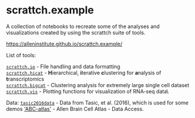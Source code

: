 # scrattch.example

A collection of notebooks to recreate some of the analyses and visualizations created by using the scrattch suite of tools.

https://alleninstitute.github.io/scrattch.example/

List of tools:

[`scrattch.io`](https://github.com/AllenInstitute/scrattch.io) - File handling and data formatting\
[`scrattch.hicat`](https://github.com/AllenInstitute/scrattch.hicat) - **H**ierarchical, **i**terative **c**lustering for **a**nalysis of **t**ranscriptomics\
[`scrattch.bigcat`](https://github.com/AllenInstitute/scrattch.bigcat) - Clustering analysis for extremely large single cell dataset\
[`scrattch.vis`](https://github.com/AllenInstitute/scrattch.vis) - Plotting functions for visualization of RNA-seq data\


Data:
[`tasic2016data`](https://github.com/AllenInstitute/tasic2016data) - Data from Tasic, et al. (2016), which is used for some demos
['ABC-atlas'](https://alleninstitute.github.io/abc_atlas_access/intro.html) - Allen Brain Cell Atlas - Data Access.